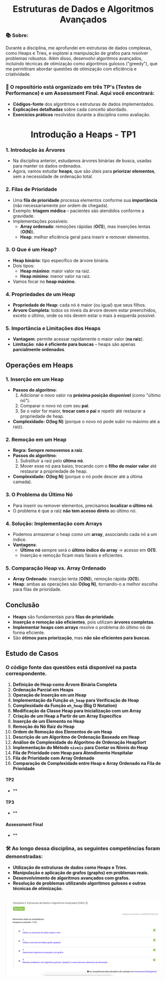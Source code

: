 <h1 style="border-bottom:none;" align="center">Estruturas de Dados e Algoritmos Avançados</h1>

<h3>📚 Sobre:</h3> 
Durante a disciplina, me aprofundei em estruturas de dados complexas, como Heaps e Tries, e explorei a manipulação de grafos para resolver problemas robustos. Além disso, desenvolvi algoritmos avançados, incluindo técnicas de otimização como algoritmos gulosos ("greedy"), que me permitiram abordar questões de otimização com eficiência e criatividade.  
  
<h3> 📂 O repositório está organizado em três TP's (Testes de Performance) e um Assessment Final. Aqui você encontrará:</h3> 

- **Códigos-fonte** dos algoritmos e estruturas de dados implementados.
- **Explicações detalhadas** sobre cada conceito abordado.
- **Exercícios práticos** resolvidos durante a disciplina como avaliação.

<div align="center"> <h1>Introdução a Heaps - TP1</h1> </div>

### **1. Introdução às Árvores**
- Na disciplina anterior, estudamos árvores binárias de busca, usadas para manter os dados ordenados.
- Agora, vamos estudar **heaps**, que são úteis para **priorizar elementos**, sem a necessidade de ordenação total.

### **2. Filas de Prioridade**
- Uma **fila de prioridade** processa elementos conforme sua **importância** (não necessariamente por ordem de chegada).
- Exemplo: **triagem médica** – pacientes são atendidos conforme a gravidade.
- Implementações possíveis:
  - **Array ordenado**: remoções rápidas (**O(1)**), mas inserções lentas (**O(N)**).
  - **Heap**: melhor eficiência geral para inserir e remover elementos.

### **3. O Que é um Heap?**
- **Heap binário**: tipo específico de árvore binária.
- Dois tipos:
  - **Heap máximo**: maior valor na raiz.
  - **Heap mínimo**: menor valor na raiz.
- Vamos focar no **heap máximo**.

### **4. Propriedades de um Heap**
- **Propriedade de Heap**: cada nó é maior (ou igual) que seus filhos.
- **Árvore Completa**: todos os níveis da árvore devem estar preenchidos, exceto o último, onde os nós devem estar o mais à esquerda possível.

### **5. Importância e Limitações dos Heaps**
- **Vantagem**: permite acessar rapidamente o maior valor (**na raiz**).
- **Limitação**: **não é eficiente para buscas** – heaps são apenas **parcialmente ordenados**.

## **Operações em Heaps**

### **1. Inserção em um Heap**
- **Passos do algoritmo**:
  1. Adicionar o novo valor na **próxima posição disponível** (como "último nó").
  2. Comparar o novo nó com seu **pai**.
  3. Se o valor for maior, **trocar com o pai** e repetir até restaurar a propriedade de heap.
- **Complexidade:** **O(log N)** (porque o novo nó pode subir no máximo até a raiz).

### **2. Remoção em um Heap**
- **Regra:** **Sempre removemos a raiz**.
- **Passos do algoritmo**:
  1. Substituir a raiz pelo **último nó**.
  2. Mover esse nó para baixo, trocando com o **filho de maior valor** até restaurar a propriedade de heap.
- **Complexidade:** **O(log N)** (porque o nó pode descer até a última camada).

### **3. O Problema do Último Nó**
- Para inserir ou remover elementos, precisamos **localizar o último nó**.
- O problema é que a raiz **não tem acesso direto** ao último nó.

### **4. Solução: Implementação com Arrays**
- Podemos armazenar o heap como um **array**, associando cada nó a um índice.
- **Vantagens**:
  - **Último nó** sempre será o **último índice do array** → acesso em **O(1)**.
  - Inserção e remoção ficam mais fáceis e eficientes.

### **5. Comparação Heap vs. Array Ordenado**
- **Array Ordenado**: inserção lenta (**O(N)**), remoção rápida (**O(1)**).
- **Heap**: ambas as operações são **O(log N)**, tornando-o a melhor escolha para filas de prioridade.

## **Conclusão**
- **Heaps** são fundamentais para **filas de prioridade**.
- **Inserção e remoção são eficientes**, pois utilizam **árvores completas**.
- **Implementar heaps com arrays** resolve o problema do último nó de forma eficiente.
- São **ótimos para priorização**, mas **não são eficientes para buscas**.

## **Estudo de Casos**
### **O código fonte das questões está disponível na pasta correspondente.**

1. **Definição de Heap como Árvore Binária Completa**  
2. **Ordenação Parcial em Heaps**  
3. **Operação de Inserção em um Heap**  
4. **Implementação da Função `eh_heap` para Verificação de Heap**  
5. **Complexidade da Função `eh_heap` (Big O Notation)**  
6. **Modificação da Classe Heap para Inicialização com um Array**  
7. **Criação de um Heap a Partir de um Array Específico**  
8. **Inserção de um Elemento no Heap**  
9. **Remoção do Nó Raiz do Heap**  
10. **Ordem de Remoção dos Elementos de um Heap**  
11. **Descrição de um Algoritmo de Ordenação Baseado em Heap**  
12. **Análise de Complexidade do Algoritmo de Ordenação HeapSort**  
13. **Implementação do Método `niveis` para Contar os Níveis do Heap**  
14. **Fila de Prioridade com Heap para Atendimento Hospitalar**  
15. **Fila de Prioridade com Array Ordenado**  
16. **Comparação de Complexidade entre Heap e Array Ordenado na Fila de Prioridade**  


#### **TP2**
- **

#### **TP3**
- **

#### **Assessment Final**
- **

<h3>🛠️ Ao longo dessa disciplina, as seguintes competências foram demonstradas:</h3>
  
- **Utilização de estruturas de dados como Heaps e Tries.**
- **Manipulação e aplicação de grafos (graphs) em problemas reais.**
- **Desenvolvimento de algoritmos avançados com grafos.**
- **Resolução de problemas utilizando algoritmos gulosos e outras técnicas de otimização.**

<div align="center">
  <br>
  <img src="./competencias-comprovadas.png" alt="Competências Comprovadas" width="850">
</div>


